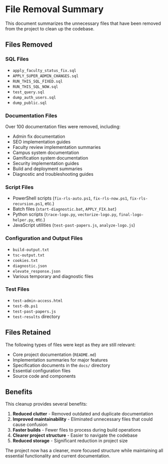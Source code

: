 # File Removal Summary

This document summarizes the unnecessary files that have been removed from the project to clean up the codebase.

## Files Removed

### SQL Files
- `apply_faculty_status_fix.sql`
- `APPLY_SUPER_ADMIN_CHANGES.sql`
- `RUN_THIS_SQL_FIXED.sql`
- `RUN_THIS_SQL_NOW.sql`
- `test_query.sql`
- `dump_auth_users.sql`
- `dump_public.sql`

### Documentation Files
Over 100 documentation files were removed, including:
- Admin fix documentation
- SEO implementation guides
- Faculty review implementation summaries
- Campus system documentation
- Gamification system documentation
- Security implementation guides
- Build and deployment summaries
- Diagnostic and troubleshooting guides

### Script Files
- PowerShell scripts (`fix-rls-auto.ps1`, `fix-rls-now.ps1`, `fix-rls-recursion.ps1`, etc.)
- Batch files (`start-diagnostic.bat`, `APPLY_FIX.bat`)
- Python scripts (`trace-logo.py`, `vectorize-logo.py`, `final-logo-helper.py`, etc.)
- JavaScript utilities (`test-past-papers.js`, `analyze-logo.js`)

### Configuration and Output Files
- `build-output.txt`
- `tsc-output.txt`
- `cookies.txt`
- `diagnostic.json`
- `elevate_response.json`
- Various temporary and diagnostic files

### Test Files
- `test-admin-access.html`
- `test-db.ps1`
- `test-past-papers.js`
- `test-results` directory

## Files Retained

The following types of files were kept as they are still relevant:
- Core project documentation (`README.md`)
- Implementation summaries for major features
- Specification documents in the `docs/` directory
- Essential configuration files
- Source code and components

## Benefits

This cleanup provides several benefits:
1. **Reduced clutter** - Removed outdated and duplicate documentation
2. **Improved maintainability** - Eliminated unnecessary files that could cause confusion
3. **Faster builds** - Fewer files to process during build operations
4. **Clearer project structure** - Easier to navigate the codebase
5. **Reduced storage** - Significant reduction in project size

The project now has a cleaner, more focused structure while maintaining all essential functionality and current documentation.